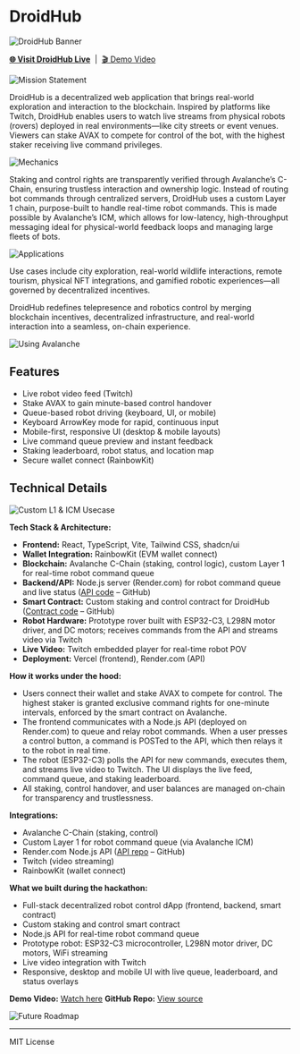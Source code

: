 # DroidHub

![DroidHub Banner](https://lh3.googleusercontent.com/d/1VOFa1Mrqty9PdFdmvoW1ZK9mnG4n5VYk)

[**🌐 Visit DroidHub Live**](https://www.droidhub.live) &nbsp;|&nbsp; [🎬 Demo Video](https://youtu.be/3AMGjwI3Pv8)

![Mission Statement](https://lh3.googleusercontent.com/d/1V_XWWxolR-XiChSlfIy6ELVbo473lvAu)

DroidHub is a decentralized web application that brings real-world exploration and interaction to the blockchain. Inspired by platforms like Twitch, DroidHub enables users to watch live streams from physical robots (rovers) deployed in real environments—like city streets or event venues. Viewers can stake AVAX to compete for control of the bot, with the highest staker receiving live command privileges.

![Mechanics](https://lh3.googleusercontent.com/d/1sdA0cPtkG7SagqH6zZcHz9bDLHAN7etu)

Staking and control rights are transparently verified through Avalanche’s C-Chain, ensuring trustless interaction and ownership logic. Instead of routing bot commands through centralized servers, DroidHub uses a custom Layer 1 chain, purpose-built to handle real-time robot commands. This is made possible by Avalanche’s ICM, which allows for low-latency, high-throughput messaging ideal for physical-world feedback loops and managing large fleets of bots.

![Applications](https://lh3.googleusercontent.com/d/1lHLjFTaDVKPnGLG-A_vmTeNzKTRO0eK8)

Use cases include city exploration, real-world wildlife interactions, remote tourism, physical NFT integrations, and gamified robotic experiences—all governed by decentralized incentives.

DroidHub redefines telepresence and robotics control by merging blockchain incentives, decentralized infrastructure, and real-world interaction into a seamless, on-chain experience.

![Using Avalanche](https://lh3.googleusercontent.com/d/1G0IHG_Af9UYUewk_HOcRLeYrbf7QTVUV)

## Features
- Live robot video feed (Twitch)
- Stake AVAX to gain minute-based control handover
- Queue-based robot driving (keyboard, UI, or mobile)
- Keyboard ArrowKey mode for rapid, continuous input
- Mobile-first, responsive UI (desktop & mobile layouts)
- Live command queue preview and instant feedback
- Staking leaderboard, robot status, and location map
- Secure wallet connect (RainbowKit)

## Technical Details

![Custom L1 & ICM Usecase](https://lh3.googleusercontent.com/d/1FGPpZg4LzUKyyRGJXkd2ksoSdSUocKAR)

**Tech Stack & Architecture:**
- **Frontend:** React, TypeScript, Vite, Tailwind CSS, shadcn/ui
- **Wallet Integration:** RainbowKit (EVM wallet connect)
- **Blockchain:** Avalanche C-Chain (staking, control logic), custom Layer 1 for real-time robot command queue
- **Backend/API:** Node.js server (Render.com) for robot command queue and live status ([API code](https://github.com/bonusducks777/droidhub/tree/main/botcontrol) – GitHub)
- **Smart Contract:** Custom staking and control contract for DroidHub ([Contract code](https://github.com/bonusducks777/droidhub/blob/main/droidhub.sol) – GitHub)
- **Robot Hardware:** Prototype rover built with ESP32-C3, L298N motor driver, and DC motors; receives commands from the API and streams video via Twitch
- **Live Video:** Twitch embedded player for real-time robot POV
- **Deployment:** Vercel (frontend), Render.com (API)

**How it works under the hood:**
- Users connect their wallet and stake AVAX to compete for control. The highest staker is granted exclusive command rights for one-minute intervals, enforced by the smart contract on Avalanche.
- The frontend communicates with a Node.js API (deployed on Render.com) to queue and relay robot commands. When a user presses a control button, a command is POSTed to the API, which then relays it to the robot in real time.
- The robot (ESP32-C3) polls the API for new commands, executes them, and streams live video to Twitch. The UI displays the live feed, command queue, and staking leaderboard.
- All staking, control handover, and user balances are managed on-chain for transparency and trustlessness.

**Integrations:**
- Avalanche C-Chain (staking, control)
- Custom Layer 1 for robot command queue (via Avalanche ICM)
- Render.com Node.js API ([API repo](https://github.com/bonusducks777/droidhub/tree/main/botcontrol) – GitHub)
- Twitch (video streaming)
- RainbowKit (wallet connect)

**What we built during the hackathon:**
- Full-stack decentralized robot control dApp (frontend, backend, smart contract)
- Custom staking and control smart contract
- Node.js API for real-time robot command queue
- Prototype robot: ESP32-C3 microcontroller, L298N motor driver, DC motors, WiFi streaming
- Live video integration with Twitch
- Responsive, desktop and mobile UI with live queue, leaderboard, and status overlays

**Demo Video:** [Watch here](https://youtu.be/3AMGjwI3Pv8)
**GitHub Repo:** [View source](https://github.com/bonusducks777/droidhub)

![Future Roadmap](https://lh3.googleusercontent.com/d/1IWFU8K3NVb7b2ME6s4LwrsAwjIyfwaoO)

---
MIT License

